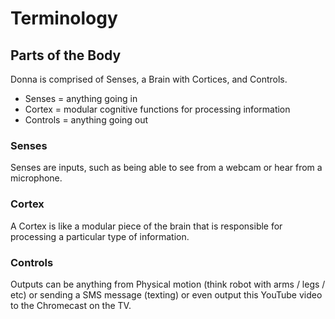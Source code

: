 # Terminology

## Parts of the Body

Donna is comprised of Senses, a Brain with Cortices, and Controls.
- Senses = anything going in
- Cortex = modular cognitive functions for processing information
- Controls = anything going out

### Senses

Senses are inputs, such as being able to see from a webcam
or hear from a microphone.

### Cortex

A Cortex is like a modular piece of the brain that is responsible for
processing a particular type of information.

### Controls

Outputs can be anything from Physical motion
(think robot with arms / legs / etc)
or sending a SMS message (texting) or even output this YouTube video to
the Chromecast on the TV.

